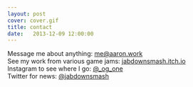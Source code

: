 ```yaml
---
layout: post
cover: cover.gif
title: contact
date:   2013-12-09 12:00:00
---
```


Message me about anything: [me@aaron.work](mailto:me@aaron.work)  
See my work from various game jams: [jabdownsmash.itch.io](https://jabdownsmash.itch.io)  
Instagram to see where I go: [@\_og\_one](https://www.instagram.com/_og_one/)  
Twitter for news: [@jabdownsmash](https://twitter.com/jabdownsmash)